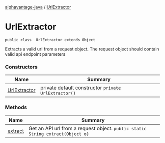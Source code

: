 [alphavantage-java](index.md) / [UrlExtractor](#)

# UrlExtractor

`public class  UrlExtractor extends Object`

Extracts a valid url from a request object. The request object should contain valid api endpoint parameters

### Constructors

|Name|Summary|
|----|-------|
| [UrlExtractor](#) | private default constructor `private UrlExtractor()` |

### Methods

|Name|Summary|
|----|-------|
| [extract](#) | Get an API url from a request object. `public static String extract(Object o)` |
